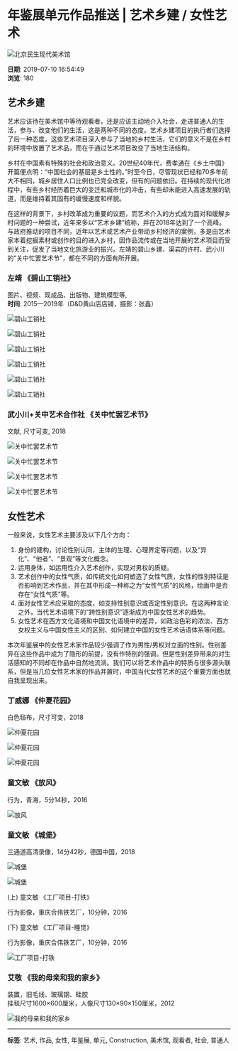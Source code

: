 # 年鉴展单元作品推送 | 艺术乡建 / 女性艺术

![北京民生现代美术馆](https://truearti-yiker.oss-cn-shanghai.aliyuncs.com/head/20190417/c1acf5c8cae1438caa6591fe360b64ee_120.jpg)

**日期**: 2019-07-10 16:54:49  
**浏览**: 180

## 艺术乡建

艺术应该待在美术馆中等待观看者，还是应该主动地介入社会，走进普通人的生活，参与、改变他们的生活，这是两种不同的态度。艺术乡建项目的执行者们选择了后一种态度。这些艺术项目深入参与了当地的乡村生活，它们的意义不是在乡村的环境中放置了艺术品，而在于通过艺术项目改变了当地生活结构。

乡村在中国素有特殊的社会和政治意义。20世纪40年代，费孝通在《乡土中国》开篇便点明：“中国社会的基层是乡土性的。”时至今日，尽管现状已经和70多年前大不相同，城乡居住人口比例也已完全改变，但有的问题依旧。在持续的现代化进程中，有些乡村经历着巨大的变迁和城市化的冲击，有些却未能进入高速发展的轨道，而是维持着其固有的缓慢速度和样貌。

在这样的背景下，乡村改革成为重要的议题，而艺术介入的方式成为面对和缓解乡村问题的一种尝试，近年来多以“艺术乡建”统称，并在2018年达到了一个高峰。与政府推动的项目不同，近年以艺术或艺术产业带动乡村经济的案例，多是由艺术家本着挖掘素材或创作的目的进入乡村，因作品流传或在当地开展的艺术项目而受到关注，促发了当地文化旅游业的振兴。左靖的碧山乡建、渠岩的许村、武小川的“关中忙罢艺术节”，都在不同的方面有所开展。

### 左靖 《碧山工销社》

图片、视频、现成品、出版物、建筑模型等,  
**时间**: 2015—2019年（D&D黄山店店铺，摄影：张鑫）

![碧山工销社](https://trueart-content.oss-cn-shanghai.aliyuncs.com/20190710/192850690_640.jpg)

![碧山工销社](https://trueart-content.oss-cn-shanghai.aliyuncs.com/20190710/192853659_640.jpg)

![碧山工销社](https://trueart-content.oss-cn-shanghai.aliyuncs.com/20190710/192856593_640.jpg)

![碧山工销社](https://trueart-content.oss-cn-shanghai.aliyuncs.com/20190710/192858831_640.jpg)

![碧山工销社](https://trueart-content.oss-cn-shanghai.aliyuncs.com/20190710/192901425_640.jpg)

![碧山工销社](https://trueart-content.oss-cn-shanghai.aliyuncs.com/20190710/192904386_640.jpg)

### 武小川+关中艺术合作社 《关中忙罢艺术节》

文献, 尺寸可变, 2018

![关中忙罢艺术节](https://trueart-content.oss-cn-shanghai.aliyuncs.com/20190710/192904690_640.jpg)

![关中忙罢艺术节](https://trueart-content.oss-cn-shanghai.aliyuncs.com/20190710/192904862_640.jpg)

![关中忙罢艺术节](https://trueart-content.oss-cn-shanghai.aliyuncs.com/20190710/192905365_640.jpg)

![关中忙罢艺术节](https://trueart-content.oss-cn-shanghai.aliyuncs.com/20190710/192905846_640.jpg)

## 女性艺术

一般来说，女性艺术主要涉及以下几个方向：
1. 身份的建构，讨论性别认同，主体的生理、心理界定等问题，以及“异化”、“他者”、“景观”等文化概念。
2. 运用身体，如运用性介入艺术创作，实现对男权的质疑。
3. 艺术创作中的女性气质，如传统文化如何塑造了女性气质，女性的性别特征是否影响到艺术作品，并在其中形成一种称之为“女性气质”的风格，绘画中是否存在“女性气质”等。
4. 面对女性艺术应采取的态度，如支持性别意识或否定性别意识。在这两种言论之外，当代艺术语境下的“跨性别意识”逐渐成为中国女性艺术的趋势。
5. 女性艺术在西方文化语境和中国文化语境中的差异，如政治色彩的浓淡、西方女权主义与中国女性主义的区别、如何建立中国的女性艺术话语体系等问题。

本次年鉴展中的女性艺术家作品较少强调了作为男性/男权对立面的性别。性别差异在这些作品中成为了隐形的前提，没有作特别的强调。但是性别差异带来的对生活感知的不同却在作品中自然地流淌。我们可以将艺术作品中的特质与很多源头联系，但是当几位女性艺术家的作品并置时，中国当代女性艺术的这个重要方面也就自我呈现出来。

### 丁威娜 《仲夏花园》

白色毡布，尺寸可变，2018

![仲夏花园](https://trueart-content.oss-cn-shanghai.aliyuncs.com/20190710/192906393_640.jpg)

![仲夏花园](https://trueart-content.oss-cn-shanghai.aliyuncs.com/20190710/192907627_640.jpg)

![仲夏花园](https://trueart-content.oss-cn-shanghai.aliyuncs.com/20190710/192908627_640.jpg)

### 童文敏 《放风》

行为，青海，5分14秒，2016

![放风](https://trueart-content.oss-cn-shanghai.aliyuncs.com/20190710/192911190_640.jpg)

### 童文敏 《城堡》

三通道高清录像，14分42秒，德国中国，2018

![城堡](https://trueart-content.oss-cn-shanghai.aliyuncs.com/20190710/192911393_640.jpg)

![城堡](https://trueart-content.oss-cn-shanghai.aliyuncs.com/20190710/192911573_640.jpg)

(上) 童文敏 《工厂项目-打铁》

行为影像，重庆合伟铁艺厂，10分钟，2016

(下) 童文敏 《工厂项目-睡觉》

行为影像，重庆合伟铁艺厂，10分钟，2016

![工厂项目-打铁](https://trueart-content.oss-cn-shanghai.aliyuncs.com/20190710/192914096_640.jpg)

### 艾敬 《我的母亲和我的家乡》

装置，旧毛线、玻璃钢、硅胶  
挂毯尺寸1600×600厘米，人像尺寸130×90×150厘米，2012

![我的母亲和我的家乡](https://trueart-content.oss-cn-shanghai.aliyuncs.com/20190710/192916971_640.jpg)

---

**标签**: 艺术, 作品, 女性, 年鉴展, 单元, Construction, 美术馆, 观看者, 社会, 普通人